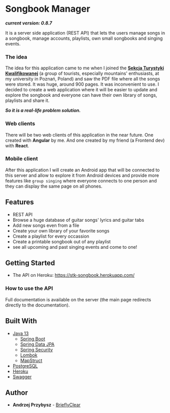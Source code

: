 # Songbook Manager

***current version: 0.8.7***

It is a server side application (REST API) that lets the users manage songs in a songbook, manage accounts, playlists, own small songbooks and singing events.

### The idea

The idea for this application came to me when I joined the [**Sekcja Turystyki Kwalifikowanej**](http://stk.ue.poznan.pl/) (a group of tourists, especially mountains' enthusiasts, at my university in Poznań, Poland) and saw the PDF file where all the songs were stored. It was huge, around 900 pages. It was inconvenient to use. I decided to create a web application where it will be easier to update and explore the songbook and everyone can have their own library of songs, playlists and share it. 

***So it is a real-life problem solution.***

### Web clients

There will be two web clients of this application in the near future. One created with **Angular** by me. And one created by my friend (a Frontend dev) with **React**.


### Mobile client

After this application I will create an Android app that will be connected to this server and allow to explore it from Android devices and provide more features like `group singing` where everyone connects to one person and they can display the same page on all phones.

## Features
* REST API
* Browse a huge database of guitar songs' lyrics and guitar tabs
* Add new songs even from a file
* Create your own library of your favorite songs
* Create a playlist for every occassion
* Create a printable songbook out of any playlist
* see all upcoming and past singing events and come to one!

## Getting Started
 * The API on Heroku: https://stk-songbook.herokuapp.com/

### How to use the API

Full documentation is available on the server (the main page redirects directly to the documentation).


## Built With
* [Java 13]()
  * [Spring Boot]()
  * [Spring Data JPA]()
  * [Spring Security]()
  * [Lombok]()
  * [MapStruct]()
* [PostgreSQL]()
* [Heroku]()
* [Swagger]()

## Author

* **Andrzej Przybysz** - [BrieflyClear](https://github.com/BirieflyClear)
